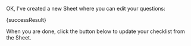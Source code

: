 OK, I've created a new Sheet where you can edit your questions:

{successResult}

When you are done, click the button below to update your checklist from the Sheet.